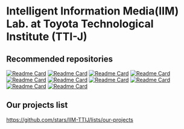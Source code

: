 # Intelligent Information Media(IIM) Lab. at Toyota Technological Institute (TTI-J)

<!--
**IIM-TTIJ/IIM-TTIJ** is a ✨ _special_ ✨ repository because its `README.md` (this file) appears on your GitHub profile.

Here are some ideas to get you started:

- 🔭 I’m currently working on ...
- 🌱 I’m currently learning ...
- 👯 I’m looking to collaborate on ...
- 🤔 I’m looking for help with ...
- 💬 Ask me about ...
- 📫 How to reach me: ...
- 😄 Pronouns: ...
- ⚡ Fun fact: ...
-->

## Recommended repositories
[![Readme Card](https://github-readme-stats.vercel.app/api/pin/?username=alterzero&repo=DBPN-Pytorch)](https://github.com/alterzero/DBPN-Pytorch)
[![Readme Card](https://github-readme-stats.vercel.app/api/pin/?username=alterzero&repo=RBPN-PyTorch)](https://github.com/alterzero/RBPN-PyTorch)
[![Readme Card](https://github-readme-stats.vercel.app/api/pin/?username=alterzero&repo=STARnet)](https://github.com/alterzero/STARnet)
[![Readme Card](https://github-readme-stats.vercel.app/api/pin/?username=alterzero&repo=DBPN-caffe)](https://github.com/alterzero/DBPN-caffe)
[![Readme Card](https://github-readme-stats.vercel.app/api/pin/?username=yuki-11&repo=CSSR)](https://github.com/Yuki-11/CSSR)
[![Readme Card](https://github-readme-stats.vercel.app/api/pin/?username=masashi-nagaya&repo=embryo-analysys)](https://github.com/masashi-nagaya/embryo-analysys)
[![Readme Card](https://github-readme-stats.vercel.app/api/pin/?username=kakitamedia&repo=drone_dataset)](https://github.com/kakitamedia/drone_dataset)
[![Readme Card](https://github-readme-stats.vercel.app/api/pin/?username=meaten&repo=MotionAug)](https://github.com/meaten/MotionAug)
[![Readme Card](https://github-readme-stats.vercel.app/api/pin/?username=rain58&repo=Boundary-aware-Image-Inpainting)](https://github.com/rain58/Boundary-aware-Image-Inpainting)
[![Readme Card](https://github-readme-stats.vercel.app/api/pin/?username=IIM-TTIJ&repo=MVA2023BirdDetection)](https://github.com/IIM-TTIJ/MVA2023BirdDetection)

## Our projects list
https://github.com/stars/IIM-TTIJ/lists/our-projects
